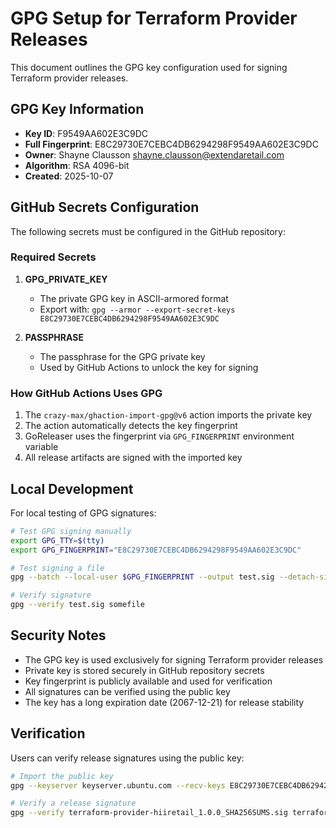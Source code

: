 # GPG Setup for Terraform Provider Releases

This document outlines the GPG key configuration used for signing Terraform provider releases.

## GPG Key Information

- **Key ID**: F9549AA602E3C9DC
- **Full Fingerprint**: E8C29730E7CEBC4DB6294298F9549AA602E3C9DC
- **Owner**: Shayne Clausson <shayne.clausson@extendaretail.com>
- **Algorithm**: RSA 4096-bit
- **Created**: 2025-10-07

## GitHub Secrets Configuration

The following secrets must be configured in the GitHub repository:

### Required Secrets

1. **GPG_PRIVATE_KEY**
   - The private GPG key in ASCII-armored format
   - Export with: `gpg --armor --export-secret-keys E8C29730E7CEBC4DB6294298F9549AA602E3C9DC`

2. **PASSPHRASE**
   - The passphrase for the GPG private key
   - Used by GitHub Actions to unlock the key for signing

### How GitHub Actions Uses GPG

1. The `crazy-max/ghaction-import-gpg@v6` action imports the private key
2. The action automatically detects the key fingerprint
3. GoReleaser uses the fingerprint via `GPG_FINGERPRINT` environment variable
4. All release artifacts are signed with the imported key

## Local Development

For local testing of GPG signatures:

```bash
# Test GPG signing manually
export GPG_TTY=$(tty)
export GPG_FINGERPRINT="E8C29730E7CEBC4DB6294298F9549AA602E3C9DC"

# Test signing a file
gpg --batch --local-user $GPG_FINGERPRINT --output test.sig --detach-sign somefile

# Verify signature
gpg --verify test.sig somefile
```

## Security Notes

- The GPG key is used exclusively for signing Terraform provider releases
- Private key is stored securely in GitHub repository secrets
- Key fingerprint is publicly available and used for verification
- All signatures can be verified using the public key
- The key has a long expiration date (2067-12-21) for release stability

## Verification

Users can verify release signatures using the public key:

```bash
# Import the public key
gpg --keyserver keyserver.ubuntu.com --recv-keys E8C29730E7CEBC4DB6294298F9549AA602E3C9DC

# Verify a release signature
gpg --verify terraform-provider-hiiretail_1.0.0_SHA256SUMS.sig terraform-provider-hiiretail_1.0.0_SHA256SUMS
```